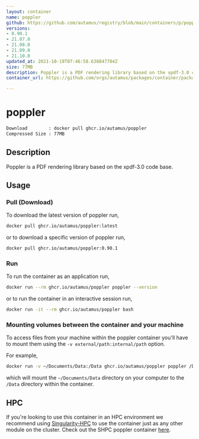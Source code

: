 ```yaml
---
layout: container
name: poppler
github: https://github.com/autamus/registry/blob/main/containers/p/poppler/spack.yaml
versions:
- 0.90.1
- 21.07.0
- 21.08.0
- 21.09.0
- 21.10.0
updated_at: 2021-10-19T07:46:58.638847784Z
size: 77MB
description: Poppler is a PDF rendering library based on the xpdf-3.0 code base.
container_url: https://github.com/orgs/autamus/packages/container/package/poppler

---
```

# poppler
```bash 
Download        : docker pull ghcr.io/autamus/poppler
Compressed Size : 77MB
```

## Description
Poppler is a PDF rendering library based on the xpdf-3.0 code base.

## Usage
### Pull (Download)
To download the latest version of poppler run,

```bash
docker pull ghcr.io/autamus/poppler:latest
```

or to download a specific version of poppler run,

```bash
docker pull ghcr.io/autamus/poppler:0.90.1
```
### Run
To run the container as an application run,
```bash
docker run --rm ghcr.io/autamus/poppler poppler --version
```

or to run the container in an interactive session run,
```bash
docker run -it --rm ghcr.io/autamus/poppler bash
```

### Mounting volumes between the container and your machine
To access files from your machine within the poppler container you'll have to mount them using the `-v external/path:internal/path` option.

For example,
```bash
docker run -v ~/Documents/Data:/Data ghcr.io/autamus/poppler poppler /Data/myData.csv
```
which will mount the `~/Documents/Data` directory on your computer to the `/Data` directory within the container.

## HPC
If you're looking to use this container in an HPC environment we recommend using [Singularity-HPC](https://singularity-hpc.readthedocs.io) to use the container just as any other module on the cluster. Check out the SHPC poppler container [here](https://singularityhub.github.io/singularity-hpc/r/ghcr.io-autamus-poppler/).